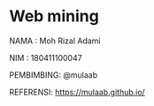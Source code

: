 # Web mining

NAMA  : Moh Rizal Adami

NIM   : 180411100047

PEMBIMBING: @mulaab

REFERENSI: https://mulaab.github.io/
